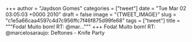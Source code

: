 
+++
author = "Jaydson Gomes"
categories = ["tweet"]
date = "Tue Mar 02 03:05:03 +0000 2010"
draft = false
image = "{TWEET_IMAGE}"
slug = "c1e5a66caa4597c4d7c956ffc7f46f875d99fe68"
tags = ["tweet"]
title = """Foda! Muito bom! RT: @mar..."""
+++
Foda! Muito bom! RT: @marcelosaraujo: Deftones - Knife Party
